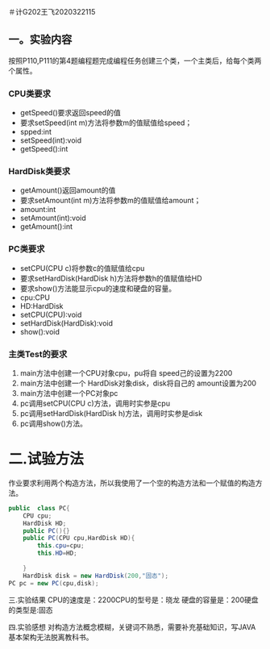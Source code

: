 ＃计G202王飞2020322115
## 一。实验内容
按照P110,P111的第4题编程题完成编程任务创建三个类，一个主类后，给每个类两个属性。
### CPU类要求
* getSpeed()要求返回speed的值
* 要求setSpeed(int m)方法将参数m的值赋值给speed；
* spped:int
* setSpeed(int):void
* getSpeed():int
### HardDisk类要求
* getAmount()返回amount的值
* 要求setAmount(int m)方法将参数m的值赋值给amount；
* amount:int
* setAmount(int):void
* getAmount():int
### PC类要求
* setCPU(CPU c)将参数c的值赋值给cpu
* 要求setHardDisk(HardDisk h)方法将参数h的值赋值给HD
* 要求show()方法能显示cpu的速度和硬盘的容量。
* cpu:CPU
* HD:HardDisk
* setCPU(CPU):void
* setHardDisk(HardDisk):void
* show():void

### 主类Test的要求
1. main方法中创建一个CPU对象cpu，pu将自 speed己的设置为2200
2. main方法中创建一个 HardDisk对象disk，disk将自己的 amount设置为200
3. main方法中创建一个PC对象pc
4. pc调用setCPU(CPU c)方法，调用时实参是cpu
5. pc调用setHardDisk(HardDisk h)方法，调用时实参是disk
6. pc调用show()方法。
# 二.试验方法
作业要求利用两个构造方法，所以我使用了一个空的构造方法和一个赋值的构造方法。
```Java
public  class PC{
	CPU cpu;
	HardDisk HD;
	public PC(){}
	public PC(CPU cpu,HardDisk HD){
		this.cpu=cpu;
		this.HD=HD;
		
	}
	HardDisk disk = new HardDisk(200,"固态");
PC pc = new PC(cpu,disk);
```
三.实验结果
CPU的速度是：2200CPU的型号是：晓龙
硬盘的容量是：200硬盘的类型是:固态

四.实验感想
对构造方法概念模糊，关键词不熟悉，需要补充基础知识，写JAVA基本架构无法脱离教科书。

